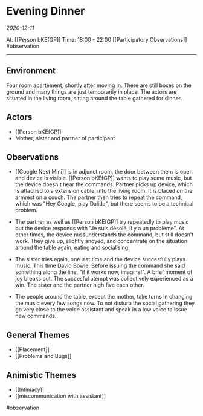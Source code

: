 # Evening Dinner
*2020-12-11*

At: [[Person bKEfGP]]
Time: 18:00 - 22:00
[[Participatory Observations]] #observation

---

## Environment
Four room apartement, shortly after moving in. There are still boxes on the ground and many things are just temporarily in place. The actors are situated in the living room, sitting around the table gathered for dinner.

## Actors
- [[Person bKEfGP]]
- Mother, sister and partner of participant

## Observations
- [[Google Nest Mini]] is in adjunct room, the door between them is open and device is visible. [[Person bKEfGP]] wants to play some music, but the device doesn't hear the commands. Partner picks up device, which is attached to a extension cable, into the living room. It is placed on the armrest on a couch. The partner then tries to repeat the command, which was "Hey Google, play Dalida", but there seems to be a technical problem.

- The partner as well as [[Person bKEfGP]] try repeatedly to play music but the device responds with "Je suis désolé, il y a un problème". At other times, the device missunderstands the command, but still doesn't work. They give up, slightly anoyed, and concentrate on the situation around the table again, eating and socialising.

- The sister tries again, one last time and the device succesfully plays music. This time David Bowie. Before issuing the command she said something along the line, "if it works now, imagine!". A brief moment of joy breaks out. The succesful atempt was collectively experienced as a win. The sister and the partner high five each other.

- The people around the table, except the mother, take turns in changing the music every few songs now. To not disturb the social gathering they go very close to the voice assistant and speak in a low voice to issue new commands.

## General Themes
- [[Placement]]
- [[Problems and Bugs]]

## Animistic Themes
- [[Intimacy]]
- [[miscommunication with assistant]]

#observation 